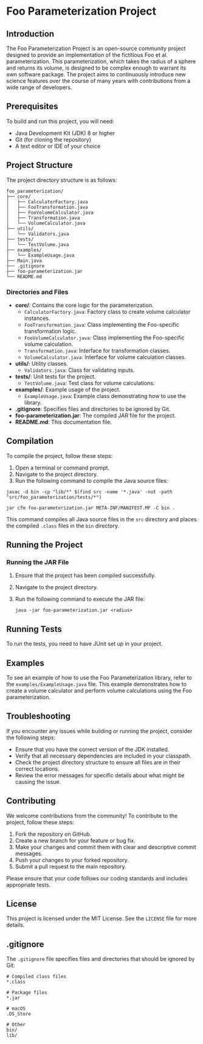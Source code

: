 

# Foo Parameterization Project

## Introduction

The Foo Parameterization Project is an open-source community project designed to provide an implementation of the fictitious Foo et al. parameterization. This parameterization, which takes the radius of a sphere and returns its volume, is designed to be complex enough to warrant its own software package. The project aims to continuously introduce new science features over the course of many years with contributions from a wide range of developers.

## Prerequisites

To build and run this project, you will need:

- Java Development Kit (JDK) 8 or higher
- Git (for cloning the repository)
- A text editor or IDE of your choice

## Project Structure

The project directory structure is as follows:

```
foo_parameterization/
├── core/
│   ├── CalculatorFactory.java
│   ├── FooTransformation.java
│   ├── FooVolumeCalculator.java
│   ├── Transformation.java
│   └── VolumeCalculator.java
├── utils/
│   └── Validators.java
├── tests/
│   └── TestVolume.java
├── examples/
│   └── ExampleUsage.java
├── Main.java
├── .gitignore
├── foo-parameterization.jar
└── README.md
```

### Directories and Files

- **core/**: Contains the core logic for the parameterization.
  - `CalculatorFactory.java`: Factory class to create volume calculator instances.
  - `FooTransformation.java`: Class implementing the Foo-specific transformation logic.
  - `FooVolumeCalculator.java`: Class implementing the Foo-specific volume calculation.
  - `Transformation.java`: Interface for transformation classes.
  - `VolumeCalculator.java`: Interface for volume calculation classes.
- **utils/**: Utility classes.
  - `Validators.java`: Class for validating inputs.
- **tests/**: Unit tests for the project.
  - `TestVolume.java`: Test class for volume calculations.
- **examples/**: Example usage of the project.
  - `ExampleUsage.java`: Example class demonstrating how to use the library.
- **.gitignore**: Specifies files and directories to be ignored by Git.
- **foo-parameterization.jar**: The compiled JAR file for the project.
- **README.md**: This documentation file.

## Compilation

To compile the project, follow these steps:

1. Open a terminal or command prompt.
2. Navigate to the project directory.
3. Run the following command to compile the Java source files:

```
javac -d bin -cp "lib/*" $(find src -name '*.java' -not -path "src/foo_parameterization/tests/*")
 ```
 ```
jar cfm foo-parameterization.jar META-INF/MANIFEST.MF -C bin .
   ```

   This command compiles all Java source files in the `src` directory and places the compiled `.class` files in the `bin` directory.

## Running the Project

### Running the JAR File

1. Ensure that the project has been compiled successfully.
2. Navigate to the project directory.
3. Run the following command to execute the JAR file:

   ```
   java -jar foo-parameterization.jar <radius>
   ```

## Running Tests

To run the tests, you need to have JUnit set up in your project. 

## Examples

To see an example of how to use the Foo Parameterization library, refer to the `examples/ExampleUsage.java` file. This example demonstrates how to create a volume calculator and perform volume calculations using the Foo parameterization.

## Troubleshooting

If you encounter any issues while building or running the project, consider the following steps:

- Ensure that you have the correct version of the JDK installed.
- Verify that all necessary dependencies are included in your classpath.
- Check the project directory structure to ensure all files are in their correct locations.
- Review the error messages for specific details about what might be causing the issue.

## Contributing

We welcome contributions from the community! To contribute to the project, follow these steps:

1. Fork the repository on GitHub.
2. Create a new branch for your feature or bug fix.
3. Make your changes and commit them with clear and descriptive commit messages.
4. Push your changes to your forked repository.
5. Submit a pull request to the main repository.

Please ensure that your code follows our coding standards and includes appropriate tests.

## License

This project is licensed under the MIT License. See the `LICENSE` file for more details.

## .gitignore

The `.gitignore` file specifies files and directories that should be ignored by Git:

```
# Compiled class files
*.class

# Package files
*.jar

# macOS
.DS_Store

# Other
bin/
lib/
```


